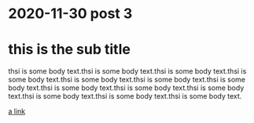 # 2020-11-30 post 3

# this is the sub title

thsi is some body text.thsi is some body text.thsi is some body text.thsi is
some body text.thsi is some body text.thsi is some body text.thsi is some body
text.thsi is some body text.thsi is some body text.thsi is some body text.thsi
is some body text.thsi is some body text.thsi is some body text.


[a link](www.example.com)
